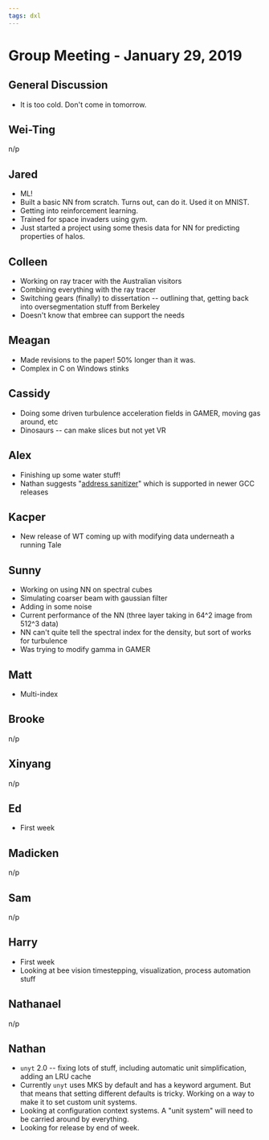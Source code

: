 ```yaml
---
tags: dxl
---
```


# Group Meeting - January 29, 2019

## General Discussion

 * It is too cold.  Don't come in tomorrow.

## Wei-Ting

n/p

## Jared

 * ML!
 * Built a basic NN from scratch.  Turns out, can do it.  Used it on MNIST.
 * Getting into reinforcement learning.
 * Trained for space invaders using gym.
 * Just started a project using some thesis data for NN for predicting properties of halos.

## Colleen

 * Working on ray tracer with the Australian visitors
 * Combining everything with the ray tracer
 * Switching gears (finally) to dissertation -- outlining that, getting back into oversegmentation stuff from Berkeley
 * Doesn't know that embree can support the needs

## Meagan

 * Made revisions to the paper!  50% longer than it was.
 * Complex in C on Windows stinks

## Cassidy

 * Doing some driven turbulence acceleration fields in GAMER, moving gas around, etc
 * Dinosaurs -- can make slices but not yet VR

## Alex

 * Finishing up some water stuff!
 * Nathan suggests "[address sanitizer](https://github.com/google/sanitizers/wiki/AddressSanitizer)" which is supported in newer GCC releases

## Kacper

 * New release of WT coming up with modifying data underneath a running Tale

## Sunny

 * Working on using NN on spectral cubes
 * Simulating coarser beam with gaussian filter
 * Adding in some noise
 * Current performance of the NN (three layer taking in 64^2 image from 512^3 data)
 * NN can't quite tell the spectral index for the density, but sort of works for turbulence
 * Was trying to modify gamma in GAMER

## Matt

 * Multi-index

## Brooke

n/p

## Xinyang

n/p

## Ed

 * First week

## Madicken

n/p

## Sam

n/p

## Harry

 * First week
 * Looking at bee vision timestepping, visualization, process automation stuff

## Nathanael

n/p

## Nathan

 * `unyt` 2.0 -- fixing lots of stuff, including automatic unit simplification, adding an LRU cache
 * Currently `unyt` uses MKS by default and has a keyword argument.  But that means that setting different defaults is tricky.  Working on a way to make it to set custom unit systems.
 * Looking at configuration context systems.  A "unit system" will need to be carried around by everything.
 * Looking for release by end of week.